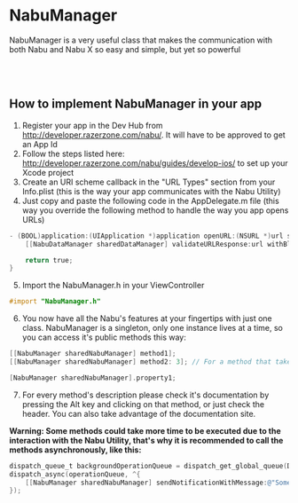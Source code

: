 # NabuManager
NabuManager is a very useful class that makes the communication with both Nabu and Nabu X so easy and simple, but yet so powerful

<br></br>
## How to implement NabuManager in your app

1. Register your app in the Dev Hub from http://developer.razerzone.com/nabu/. It will have to be approved to get an App Id
2. Follow the steps listed here: http://developer.razerzone.com/nabu/guides/develop-ios/ to set up your Xcode project
3. Create an URI scheme callback in the "URL Types" section from your Info.plist (this is the way your app communicates with the Nabu Utility)
4. Just copy and paste the following code in the AppDelegate.m file (this way you override the following method to handle the way you app opens URLs)

  ```objective-c
  - (BOOL)application:(UIApplication *)application openURL:(NSURL *)url sourceApplication:(NSString *)sourceApplication annotation:(id)annotation {
      [[NabuDataManager sharedDataManager] validateURLResponse:url withBlock:^(NSDictionary *callback) {}];

      return true;
  }
  ```

5. Import the NabuManager.h in your ViewController

  ```objective-c
  #import "NabuManager.h"
  ```

6. You now have all the Nabu's features at your fingertips with just one class. NabuManager is a singleton, only one instance lives at a time, so you can access it's public methods this way:

  ```objective-c
  [[NabuManager sharedNabuManager] method1];
  [[NabuManager sharedNabuManager] method2: 3]; // For a method that takes one argument

  [NabuManager sharedNabuManager].property1;
  ```

7. For every method's description please check it's documentation by pressing the Alt key and clicking on that method, or just check the header. You can also take advantage of the documentation site.

  **Warning: Some methods could take more time to be executed due to the interaction with the Nabu Utility, that's why it is recommended to call the methods asynchronously, like this:**

  ```objective-c
  dispatch_queue_t backgroundOperationQueue = dispatch_get_global_queue(DISPATCH_QUEUE_PRIORITY_BACKGROUND, 0);
  dispatch_async(operationQueue, ^{
      [[NabuManager sharedNabuManager] sendNotificationWithMessage:@"Some notification text" andIconResId:@"The id of your icon resource"];
  });
  ```
